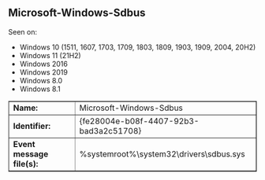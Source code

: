 ## Microsoft-Windows-Sdbus

Seen on:
* Windows 10 (1511, 1607, 1703, 1709, 1803, 1809, 1903, 1909, 2004, 20H2)
* Windows 11 (21H2)
* Windows 2016
* Windows 2019
* Windows 8.0
* Windows 8.1

<table border="1" class="docutils">
  <tbody>
    <tr>
      <td><b>Name:</b></td>
      <td>Microsoft-Windows-Sdbus</td>
    </tr>
    <tr>
      <td><b>Identifier:</b></td>
      <td>{fe28004e-b08f-4407-92b3-bad3a2c51708}</td>
    </tr>
    <tr>
      <td><b>Event message file(s):</b></td>
      <td>%systemroot%\system32\drivers\sdbus.sys</td>
    </tr>
  </tbody>
</table>

&nbsp;

